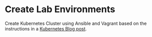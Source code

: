 # Create Lab Environments
Create Kubernetes Cluster using Ansible and Vagrant
based on the instructions in a
[Kubernetes Blog post](https://kubernetes.io/blog/2019/03/15/kubernetes-setup-using-ansible-and-vagrant/).



